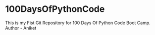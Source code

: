 # 100DaysOfPythonCode
This is my Fist Git Repository for 100 Days Of Python Code Boot Camp.
<br>
Author - Aniket
